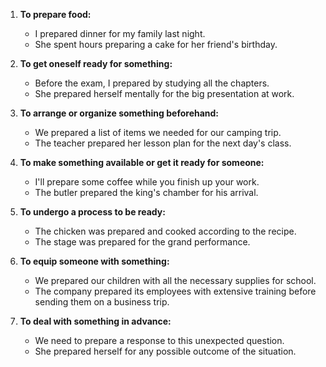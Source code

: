 1. **To prepare food:**
   - I prepared dinner for my family last night.
   - She spent hours preparing a cake for her friend's birthday.

2. **To get oneself ready for something:**
   - Before the exam, I prepared by studying all the chapters.
   - She prepared herself mentally for the big presentation at work.

3. **To arrange or organize something beforehand:**
   - We prepared a list of items we needed for our camping trip.
   - The teacher prepared her lesson plan for the next day's class.

4. **To make something available or get it ready for someone:**
   - I'll prepare some coffee while you finish up your work.
   - The butler prepared the king's chamber for his arrival.

5. **To undergo a process to be ready:**
   - The chicken was prepared and cooked according to the recipe.
   - The stage was prepared for the grand performance.

6. **To equip someone with something:**
   - We prepared our children with all the necessary supplies for school.
   - The company prepared its employees with extensive training before sending them on a business trip.

7. **To deal with something in advance:**
   - We need to prepare a response to this unexpected question.
   - She prepared herself for any possible outcome of the situation.
